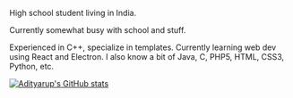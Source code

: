 High school student living in India.

Currently somewhat busy with school and stuff.

Experienced in C++, specialize in templates.
Currently learning web dev using React and Electron.
I also know a bit of Java, C, PHP5, HTML, CSS3, Python, etc.

[![Adityarup's GitHub stats](https://github-readme-stats.vercel.app/api?username=adityaruplaha)](https://github.com/anuraghazra/github-readme-stats)

<!--
**adityaruplaha/adityaruplaha** is a ✨ _special_ ✨ repository because its `README.md` (this file) appears on your GitHub profile.

Here are some ideas to get you started:

- 🔭 I’m currently working on ...
- 🌱 I’m currently learning ...
- 👯 I’m looking to collaborate on ...
- 🤔 I’m looking for help with ...
- 💬 Ask me about ...
- 📫 How to reach me: ...
- 😄 Pronouns: ...
- ⚡ Fun fact: ...
-->

